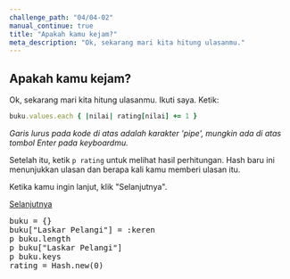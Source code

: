 ```yaml
---
challenge_path: "04/04-02"
manual_continue: true
title: "Apakah kamu kejam?"
meta_description: "Ok, sekarang mari kita hitung ulasanmu."
---
```


## Apakah kamu kejam?

Ok, sekarang mari kita hitung ulasanmu. Ikuti saya. Ketik:

```ruby
buku.values.each { |nilai| rating[nilai] += 1 }
```

*Garis lurus pada kode di atas adalah karakter 'pipe', mungkin ada di atas tombol Enter pada keyboardmu.*

Setelah itu, ketik `p rating` untuk melihat hasil perhitungan. Hash baru ini menunjukkan ulasan dan berapa kali kamu memberi ulasan itu.

Ketika kamu ingin lanjut, klik "Selanjutnya".

<div class="cta-with-btn">
	<a href="05.html" class="btn-cta btn-cta-selanjutnya js-challenge-link">Selanjutnya</a>
</div>

<pre id="code-prefill">
buku = {}
buku["Laskar Pelangi"] = :keren
p buku.length
p buku["Laskar Pelangi"]
p buku.keys
rating = Hash.new(0)
</pre>
